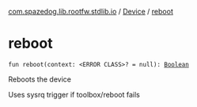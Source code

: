 [com.spazedog.lib.rootfw.stdlib.io](../index.md) / [Device](index.md) / [reboot](.)

# reboot

`fun reboot(context: <ERROR CLASS>? = null): `[`Boolean`](https://kotlinlang.org/api/latest/jvm/stdlib/kotlin/-boolean/index.html)

Reboots the device

Uses sysrq trigger if toolbox/reboot fails

